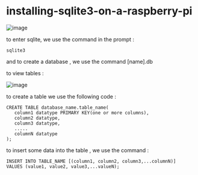 # installing-sqlite3-on-a-raspberry-pi

![image](https://user-images.githubusercontent.com/124582454/218455671-22909187-b74e-4eaf-8aad-2b4dc4efcf82.png)
 
 to enter sqlite, we use the command in the prompt :
 ```
 sqlite3
 ```
and to create a database , we use the command [name].db

to view tables : 

![image](https://user-images.githubusercontent.com/124582454/218761072-304290de-8666-42d4-9f95-5da421cd481b.png)

to create a table we use the following code :
```
CREATE TABLE database_name.table_name(
   column1 datatype PRIMARY KEY(one or more columns),
   column2 datatype,
   column3 datatype,
   .....
   columnN datatype
);
```
to insert some data into the table , we use the command :
```
INSERT INTO TABLE_NAME [(column1, column2, column3,...columnN)]  
VALUES (value1, value2, value3,...valueN);
```

